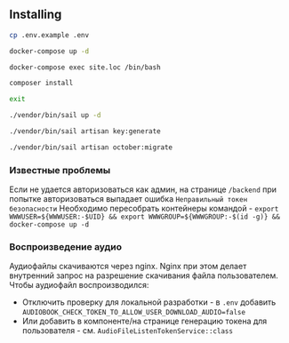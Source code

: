 ## Installing

```sh
cp .env.example .env
```
```sh
docker-compose up -d
```
```sh
docker-compose exec site.loc /bin/bash
```
```sh
composer install
```
```sh
exit
```
```sh
./vendor/bin/sail up -d
```
```sh
./vendor/bin/sail artisan key:generate
```
```sh
./vendor/bin/sail artisan october:migrate
```

### Известные проблемы
Если не удается авторизоваться как админ, на странице `/backend` при попытке авторизоваться выпадает ошибка `Неправильный токен безопасности`
Необходимо пересобрать контейнеры командой - `export WWWUSER=${WWWUSER:-$UID} && export WWWGROUP=${WWWGROUP:-$(id -g)} && docker-compose up -d`

### Воспроизведение аудио
Аудиофайлы скачиваются через nginx. Nginx при этом делает внутренний запрос на разрешение скачивания файла пользователем.
Чтобы аудиофайл воспроизводился:
- Отключить проверку для локальной разработки - в `.env` добавить `AUDIOBOOK_CHECK_TOKEN_TO_ALLOW_USER_DOWNLOAD_AUDIO=false`
- Или добавить в компоненте/на странице генерацию токена для пользователя - см. `AudioFileListenTokenService::class`
